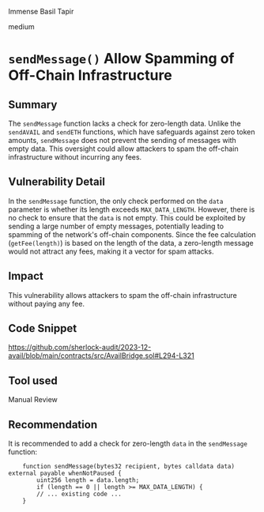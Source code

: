 Immense Basil Tapir

medium

# `sendMessage()` Allow Spamming of Off-Chain Infrastructure

## Summary
The `sendMessage` function lacks a check for zero-length data. Unlike the `sendAVAIL` and `sendETH` functions, which have safeguards against zero token amounts, `sendMessage` does not prevent the sending of messages with empty data. This oversight could allow attackers to spam the off-chain infrastructure without incurring any fees.

## Vulnerability Detail
In the `sendMessage` function, the only check performed on the `data` parameter is whether its length exceeds `MAX_DATA_LENGTH`. However, there is no check to ensure that the `data` is not empty. This could be exploited by sending a large number of empty messages, potentially leading to spamming of the network's off-chain components. Since the fee calculation (`getFee(length)`) is based on the length of the data, a zero-length message would not attract any fees, making it a vector for spam attacks.

## Impact
This vulnerability allows attackers to spam the off-chain infrastructure without paying any fee.

## Code Snippet
https://github.com/sherlock-audit/2023-12-avail/blob/main/contracts/src/AvailBridge.sol#L294-L321

## Tool used
Manual Review

## Recommendation
It is recommended to add a check for zero-length `data` in the `sendMessage` function:
```solidity
    function sendMessage(bytes32 recipient, bytes calldata data) external payable whenNotPaused {
        uint256 length = data.length;
        if (length == 0 || length >= MAX_DATA_LENGTH) {        
        // ... existing code ...
    }
```